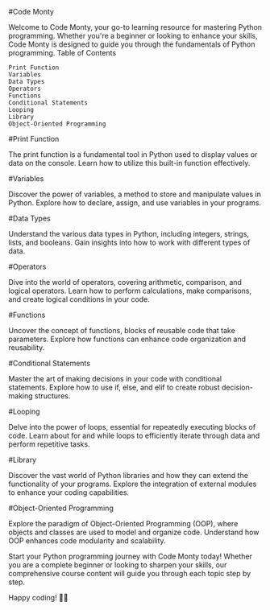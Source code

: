 #Code Monty

Welcome to Code Monty, your go-to learning resource for mastering Python programming. Whether you're a beginner or looking to enhance your skills, Code Monty is designed to guide you through the fundamentals of Python programming.
Table of Contents

    Print Function
    Variables
    Data Types
    Operators
    Functions
    Conditional Statements
    Looping
    Library
    Object-Oriented Programming

#Print Function

The print function is a fundamental tool in Python used to display values or data on the console. Learn how to utilize this built-in function effectively.

#Variables

Discover the power of variables, a method to store and manipulate values in Python. Explore how to declare, assign, and use variables in your programs.

#Data Types

Understand the various data types in Python, including integers, strings, lists, and booleans. Gain insights into how to work with different types of data.

#Operators

Dive into the world of operators, covering arithmetic, comparison, and logical operators. Learn how to perform calculations, make comparisons, and create logical conditions in your code.

#Functions

Uncover the concept of functions, blocks of reusable code that take parameters. Explore how functions can enhance code organization and reusability.

#Conditional Statements

Master the art of making decisions in your code with conditional statements. Explore how to use if, else, and elif to create robust decision-making structures.

#Looping

Delve into the power of loops, essential for repeatedly executing blocks of code. Learn about for and while loops to efficiently iterate through data and perform repetitive tasks.

#Library

Discover the vast world of Python libraries and how they can extend the functionality of your programs. Explore the integration of external modules to enhance your coding capabilities.

#Object-Oriented Programming

Explore the paradigm of Object-Oriented Programming (OOP), where objects and classes are used to model and organize code. Understand how OOP enhances code modularity and scalability.

Start your Python programming journey with Code Monty today! Whether you are a complete beginner or looking to sharpen your skills, our comprehensive course content will guide you through each topic step by step.

Happy coding! 🐍✨

